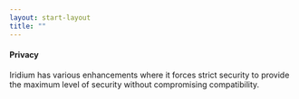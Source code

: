 ```yaml
---
layout: start-layout
title: ""
---
```


#### Privacy ####
Iridium has various enhancements where it forces strict security to provide the maximum level of security without compromising compatibility.